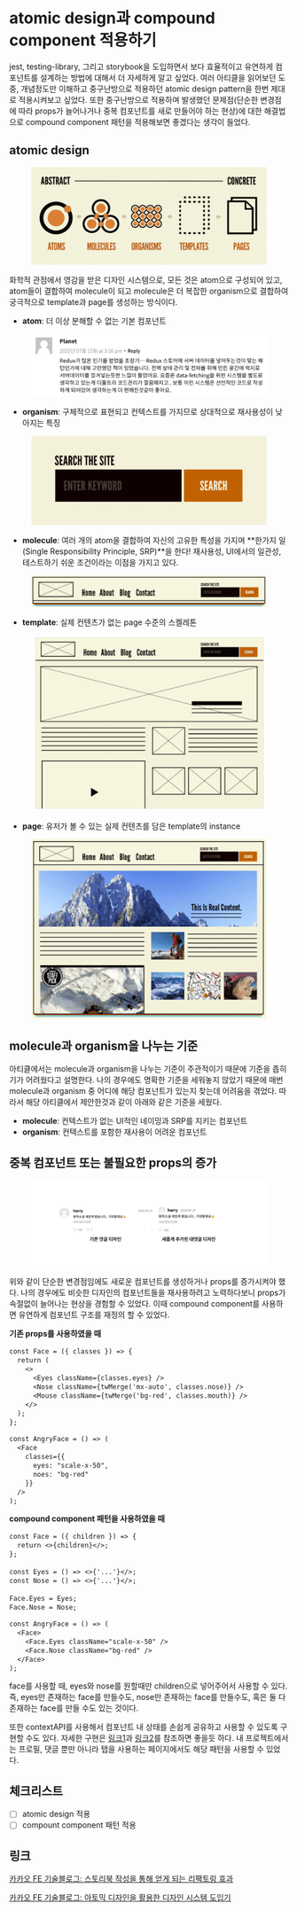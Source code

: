 # atomic design과 compound component 적용하기

jest, testing-library, 그리고 storybook을 도입하면서 보다 효율적이고 유연하게 컴포넌트를 설계하는 방법에 대해서 더 자세하게 알고 싶었다. 여러 아티클을 읽어보던 도중, 개념정도만 이해하고 중구난방으로 적용하던 atomic design pattern을 한번 제대로 적용시켜보고 싶었다. 또한 중구난방으로 적용하며 발생했던 문제점(단순한 변경점에 따라 props가 늘어나거나 중복 컴포넌트를 새로 만들어야 하는 현상)에 대한 해결법으로 compound component 패턴을 적용해보면 좋겠다는 생각이 들었다.

## atomic design

<figure><img src="../../.gitbook/assets/Untitled (13).png" alt=""><figcaption></figcaption></figure>

화학적 관점에서 영감을 받은 디자인 시스템으로, 모든 것은 atom으로 구성되어 있고, atom들이 결합하여 molecule이 되고 molecule은 더 복잡한 organism으로 결합하여 궁극적으로 template과 page를 생성하는 방식이다.

* **atom**: 더 이상 분해할 수 없는 기본 컴포넌트

<figure><img src="../../.gitbook/assets/Untitled (7).png" alt=""><figcaption></figcaption></figure>

* **organism**: 구체적으로 표현되고 컨텍스트를 가지므로 상대적으로 재사용성이 낮아지는 특징

<figure><img src="../../.gitbook/assets/Untitled (8).png" alt=""><figcaption></figcaption></figure>

* **molecule**: 여러 개의 atom을 결합하여 자신의 고유한 특성을 가지며 **한가지 일(Single Responsibility Principle, SRP)**을 한다! 재사용성, UI에서의 일관성, 테스트하기 쉬운 조건이라는 이점을 가지고 있다.

<figure><img src="../../.gitbook/assets/Untitled (9).png" alt=""><figcaption></figcaption></figure>

* **template**: 실제 컨텐츠가 없는 page 수준의 스켈레톤

<figure><img src="../../.gitbook/assets/Untitled (10).png" alt=""><figcaption></figcaption></figure>

* **page**: 유저가 볼 수 있는 실제 컨텐츠를 담은 template의 instance

<figure><img src="../../.gitbook/assets/Untitled (11).png" alt=""><figcaption></figcaption></figure>

## molecule과 organism을 나누는 기준

아티클에서는 molecule과 organism을 나누는 기준이 주관적이기 때문에 기준을 좁히기가 어려웠다고 설명한다. 나의 경우에도 명확한 기준을 세워놓지 않았기 때문에 매번 molecule과 organism 중 어디에 해당 컴포넌트가 있는지 찾는데 어려움을 겪었다. 따라서 해당 아티클에서 제안한것과 같이 아래와 같은 기준을 세웠다.

* **molecule**: 컨텍스트가 없는 UI적인 네이밍과 SRP를 지키는 컴포넌트
* **organism**: 컨텍스트를 포함한 재사용이 어려운 컴포넌트

## 중복 컴포넌트 또는 불필요한 props의 증가

<figure><img src="../../.gitbook/assets/Untitled (12) (1).png" alt=""><figcaption></figcaption></figure>

위와 같이 단순한 변경점임에도 새로운 컴포넌트를 생성하거나 props를 증가시켜야 했다. 나의 경우에도 비슷한 디자인의 컴포넌트들을 재사용하려고 노력하다보니 props가 속절없이 늘어나는 현상을 경험할 수 있었다. 이때 compound component를 사용하면 유연하게 컴포넌트 구조를 재정의 할 수 있었다.

**기존 props를 사용하였을 때**

```tsx
const Face = ({ classes }) => {
  return (
    <>
      <Eyes className={classes.eyes} />
      <Nose className={twMerge('mx-auto', classes.nose)} />
      <Mouse className={twMerge('bg-red', classes.mouth)} />
    </>
  );
};
```

```tsx
const AngryFace = () => (
  <Face
    classes={{
      eyes: "scale-x-50",
      noes: "bg-red"
    }}
  />
);
```

**compound component 패턴을 사용하였을 때**

```tsx
const Face = ({ children }) => {
  return <>{children}</>;
};

const Eyes = () => <>{'...'}</>;
const Nose = () => <>{'...'}</>;

Face.Eyes = Eyes;
Face.Nose = Nose;
```

```tsx
const AngryFace = () => (
  <Face>
    <Face.Eyes className="scale-x-50" />
    <Face.Nose className="bg-red" />
  </Face>
);
```

face를 사용할 때, eyes와 nose를 원할때만 children으로 넣어주어서 사용할 수 있다. 즉, eyes만 존재하는 face를 만들수도, nose만 존재하는 face를 만들수도, 혹은 둘 다 존재하는 face를 만들 수도 있는 것이다.

또한 contextAPI를 사용해서 컴포넌트 내 상태를 손쉽게 공유하고 사용할 수 있도록 구현할 수도 있다. 자세한 구현은 [링크1](https://itchallenger.tistory.com/266)과 [링크2](https://iyu88.github.io/react/2023/03/25/react-compound-component-pattern.html)를 참조하면 좋을듯 하다. 내 프로젝트에서는 프로필, 댓글 뿐만 아니라 탭을 사용하는 페이지에서도 해당 패턴을 사용할 수 있었다.

## 체크리스트

* [ ] atomic design 적용
* [ ] compount component 패턴 적용

## 링크

[카카오 FE 기술블로그: 스토리북 작성을 통해 얻게 되는 리팩토링 효과](https://fe-developers.kakaoent.com/2022/220609-storybookwise-component-refactoring/)

[카카오 FE 기술블로그: 아토믹 디자인을 활용한 디자인 시스템 도입기](https://fe-developers.kakaoent.com/2022/220505-how-page-part-use-atomic-design-system/)
